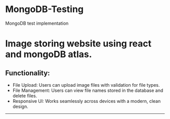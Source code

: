 # MongoDB-Testing
MongoDB test implementation

# Image storing website using react and mongoDB atlas. 
## Functionality:

* File Upload: Users can upload image files with validation for file types.
* File Management: Users can view file names stored in the database and delete files.
* Responsive UI: Works seamlessly across devices with a modern, clean design.

---
